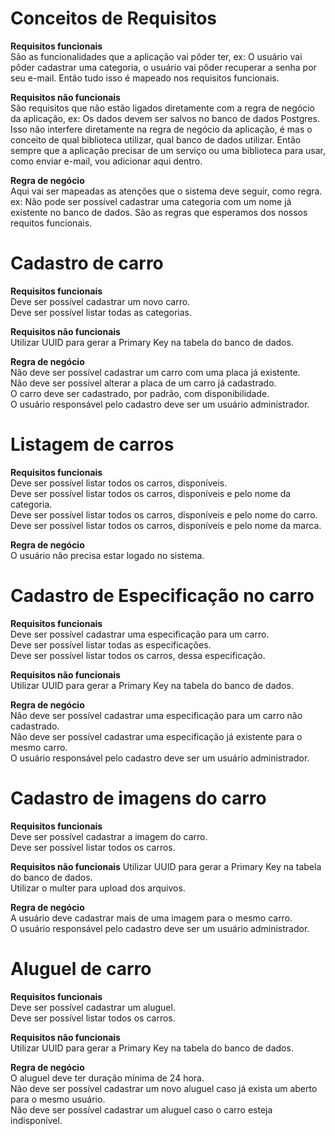# Conceitos de Requisitos

**Requisitos funcionais**
<br />
São as funcionalidades que a aplicação vai pôder ter,
ex: O usuário vai pôder cadastrar uma categoria, o usuário vai pôder
recuperar a senha por seu e-mail. Então tudo isso é mapeado nos requisitos
funcionais.

**Requisitos não funcionais**
<br />
São requisitos que não estão ligados diretamente com a regra de negócio
da aplicação, ex: Os dados devem ser salvos no banco de dados Postgres.
Isso não interfere diretamente na regra de negócio da aplicação, é mas
o conceito de qual biblioteca utilizar, qual banco de dados utilizar.
Então sempre que a aplicação precisar de um serviço ou uma biblioteca
para usar, como enviar e-mail, vou adicionar aqui dentro.

**Regra de negócio**
<br />
Aqui vai ser mapeadas as atenções que o sistema deve seguir, como regra.
ex: Não pode ser possível cadastrar uma categoria com um nome já existente
no banco de dados. São as regras que esperamos dos nossos requitos funcionais.

# Cadastro de carro

**Requisitos funcionais**
<br />
Deve ser possível cadastrar um novo carro. <br />
Deve ser possível listar todas as categorias. <br />

**Requisitos não funcionais**
<br />
Utilizar UUID para gerar a Primary Key na tabela do banco de dados. <br />

**Regra de negócio**
<br />
Não deve ser possível cadastrar um carro com uma placa já existente. <br />
Não deve ser possível alterar a placa de um carro já cadastrado. <br />
O carro deve ser cadastrado, por padrão, com disponibilidade. <br />
O usuário responsável pelo cadastro deve ser um usuário administrador. <br />

# Listagem de carros

**Requisitos funcionais**
<br />
Deve ser possível listar todos os carros, disponíveis. <br />
Deve ser possível listar todos os carros, disponíveis e pelo nome da categoria. <br />
Deve ser possível listar todos os carros, disponíveis e pelo nome do carro. <br />
Deve ser possível listar todos os carros, disponíveis e pelo nome da marca. <br />

**Regra de negócio**
<br />
O usuário não precisa estar logado no sistema. <br />

# Cadastro de Especificação no carro

**Requisitos funcionais**
<br />
Deve ser possível cadastrar uma especificação para um carro. <br />
Deve ser possível listar todas as especificações. <br />
Deve ser possível listar todos os carros, dessa especificação. <br />

**Requisitos não funcionais**
<br />
Utilizar UUID para gerar a Primary Key na tabela do banco de dados. <br />

**Regra de negócio**
<br />
Não deve ser possível cadastrar uma especificação para um carro não cadastrado. <br />
Não deve ser possível cadastrar uma especificação já existente para o mesmo carro. <br />
O usuário responsável pelo cadastro deve ser um usuário administrador. <br />

# Cadastro de imagens do carro

**Requisitos funcionais**
<br />
Deve ser possível cadastrar a imagem do carro. <br />
Deve ser possível listar todos os carros. <br />

**Requisitos não funcionais**
Utilizar UUID para gerar a Primary Key na tabela do banco de dados. <br />
Utilizar o multer para upload dos arquivos. <br />

**Regra de negócio**
<br />
A usuário deve cadastrar mais de uma imagem para o mesmo carro. <br />
O usuário responsável pelo cadastro deve ser um usuário administrador. <br />

# Aluguel de carro

**Requisitos funcionais**
<br />
Deve ser possível cadastrar um aluguel. <br />
Deve ser possível listar todos os carros. <br />

**Requisitos não funcionais**
<br />
Utilizar UUID para gerar a Primary Key na tabela do banco de dados. <br />

**Regra de negócio**
<br />
O aluguel deve ter duração mínima de 24 hora. <br />
Não deve ser possível cadastrar um novo aluguel caso já exista um aberto para o mesmo usuário. <br />
Não deve ser possível cadastrar um aluguel caso o carro esteja indisponível. <br />

